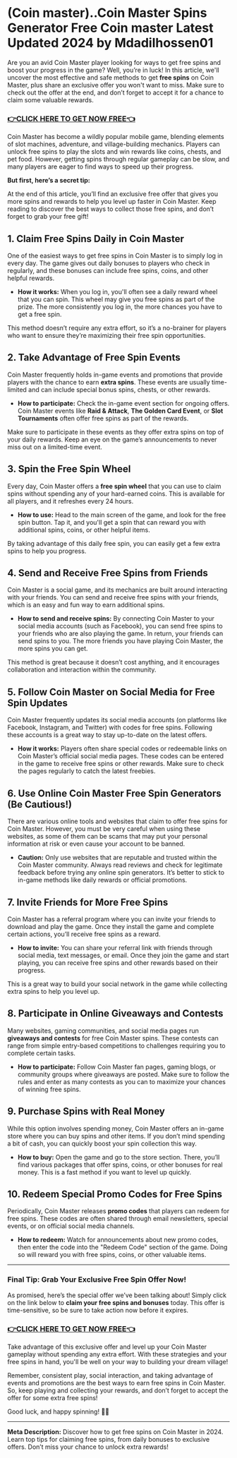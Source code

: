 # (Coin master)..Coin Master Spins Generator Free Coin master Latest Updated 2024 by Mdadilhossen01

Are you an avid Coin Master player looking for ways to get free spins and boost your progress in the game? Well, you’re in luck! In this article, we'll uncover the most effective and safe methods to get **free spins** on Coin Master, plus share an exclusive offer you won't want to miss. Make sure to check out the offer at the end, and don’t forget to accept it for a chance to claim some valuable rewards.

### [👉CLICK HERE TO GET NOW FREE👈](https://freeforyou.xyz/cms/)

Coin Master has become a wildly popular mobile game, blending elements of slot machines, adventure, and village-building mechanics. Players can unlock free spins to play the slots and win rewards like coins, chests, and pet food. However, getting spins through regular gameplay can be slow, and many players are eager to find ways to speed up their progress.

**But first, here’s a secret tip:**

At the end of this article, you’ll find an exclusive free offer that gives you more spins and rewards to help you level up faster in Coin Master. Keep reading to discover the best ways to collect those free spins, and don’t forget to grab your free gift!

## 1. Claim Free Spins Daily in Coin Master

One of the easiest ways to get free spins in Coin Master is to simply log in every day. The game gives out daily bonuses to players who check in regularly, and these bonuses can include free spins, coins, and other helpful rewards.

- **How it works:** When you log in, you'll often see a daily reward wheel that you can spin. This wheel may give you free spins as part of the prize. The more consistently you log in, the more chances you have to get a free spin.

This method doesn’t require any extra effort, so it’s a no-brainer for players who want to ensure they’re maximizing their free spin opportunities.

## 2. Take Advantage of Free Spin Events

Coin Master frequently holds in-game events and promotions that provide players with the chance to earn **extra spins**. These events are usually time-limited and can include special bonus spins, chests, or other rewards.

- **How to participate:** Check the in-game event section for ongoing offers. Coin Master events like **Raid & Attack**, **The Golden Card Event**, or **Slot Tournaments** often offer free spins as part of the rewards.

Make sure to participate in these events as they offer extra spins on top of your daily rewards. Keep an eye on the game’s announcements to never miss out on a limited-time event.

## 3. Spin the Free Spin Wheel

Every day, Coin Master offers a **free spin wheel** that you can use to claim spins without spending any of your hard-earned coins. This is available for all players, and it refreshes every 24 hours.

- **How to use:** Head to the main screen of the game, and look for the free spin button. Tap it, and you'll get a spin that can reward you with additional spins, coins, or other helpful items.

By taking advantage of this daily free spin, you can easily get a few extra spins to help you progress.

## 4. Send and Receive Free Spins from Friends

Coin Master is a social game, and its mechanics are built around interacting with your friends. You can send and receive free spins with your friends, which is an easy and fun way to earn additional spins.

- **How to send and receive spins:** By connecting Coin Master to your social media accounts (such as Facebook), you can send free spins to your friends who are also playing the game. In return, your friends can send spins to you. The more friends you have playing Coin Master, the more spins you can get.

This method is great because it doesn’t cost anything, and it encourages collaboration and interaction within the community.

## 5. Follow Coin Master on Social Media for Free Spin Updates

Coin Master frequently updates its social media accounts (on platforms like Facebook, Instagram, and Twitter) with codes for free spins. Following these accounts is a great way to stay up-to-date on the latest offers.

- **How it works:** Players often share special codes or redeemable links on Coin Master’s official social media pages. These codes can be entered in the game to receive free spins or other rewards. Make sure to check the pages regularly to catch the latest freebies.

## 6. Use Online Coin Master Free Spin Generators (Be Cautious!)

There are various online tools and websites that claim to offer free spins for Coin Master. However, you must be very careful when using these websites, as some of them can be scams that may put your personal information at risk or even cause your account to be banned.

- **Caution:** Only use websites that are reputable and trusted within the Coin Master community. Always read reviews and check for legitimate feedback before trying any online spin generators. It’s better to stick to in-game methods like daily rewards or official promotions.

## 7. Invite Friends for More Free Spins

Coin Master has a referral program where you can invite your friends to download and play the game. Once they install the game and complete certain actions, you’ll receive free spins as a reward.

- **How to invite:** You can share your referral link with friends through social media, text messages, or email. Once they join the game and start playing, you can receive free spins and other rewards based on their progress.

This is a great way to build your social network in the game while collecting extra spins to help you level up.

## 8. Participate in Online Giveaways and Contests

Many websites, gaming communities, and social media pages run **giveaways and contests** for free Coin Master spins. These contests can range from simple entry-based competitions to challenges requiring you to complete certain tasks.

- **How to participate:** Follow Coin Master fan pages, gaming blogs, or community groups where giveaways are posted. Make sure to follow the rules and enter as many contests as you can to maximize your chances of winning free spins.

## 9. Purchase Spins with Real Money

While this option involves spending money, Coin Master offers an in-game store where you can buy spins and other items. If you don’t mind spending a bit of cash, you can quickly boost your spin collection this way.

- **How to buy:** Open the game and go to the store section. There, you’ll find various packages that offer spins, coins, or other bonuses for real money. This is a fast method if you want to level up quickly.

## 10. Redeem Special Promo Codes for Free Spins

Periodically, Coin Master releases **promo codes** that players can redeem for free spins. These codes are often shared through email newsletters, special events, or on official social media channels.

- **How to redeem:** Watch for announcements about new promo codes, then enter the code into the "Redeem Code" section of the game. Doing so will reward you with free spins, coins, or other valuable items.

---

### Final Tip: Grab Your Exclusive Free Spin Offer Now!

As promised, here’s the special offer we’ve been talking about! Simply click on the link below to **claim your free spins and bonuses** today. This offer is time-sensitive, so be sure to take action now before it expires.

### [👉CLICK HERE TO GET NOW FREE👈](https://jackmarkjr.github.io/spins/)

Take advantage of this exclusive offer and level up your Coin Master gameplay without spending any extra effort. With these strategies and your free spins in hand, you'll be well on your way to building your dream village!

Remember, consistent play, social interaction, and taking advantage of events and promotions are the best ways to earn free spins in Coin Master. So, keep playing and collecting your rewards, and don’t forget to accept the offer for some extra free spins!

Good luck, and happy spinning! 🎰🎉

---

**Meta Description:** Discover how to get free spins on Coin Master in 2024. Learn top tips for claiming free spins, from daily bonuses to exclusive offers. Don’t miss your chance to unlock extra rewards!
